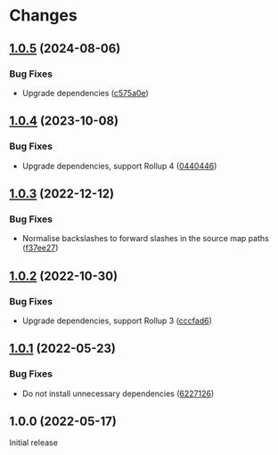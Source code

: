 # Changes

## [1.0.5](https://github.com/prantlf/rollup-sourcemap-path-transform/compare/v1.0.4...v1.0.5) (2024-08-06)

### Bug Fixes

* Upgrade dependencies ([c575a0e](https://github.com/prantlf/rollup-sourcemap-path-transform/commit/c575a0e4d3b6ae14897f34c319fa39d13c872230))

## [1.0.4](https://github.com/prantlf/rollup-sourcemap-path-transform/compare/v1.0.3...v1.0.4) (2023-10-08)

### Bug Fixes

* Upgrade dependencies, support Rollup 4 ([0440446](https://github.com/prantlf/rollup-sourcemap-path-transform/commit/0440446b9322f7f788c81c732067ac0cd13d790b))

## [1.0.3](https://github.com/prantlf/rollup-sourcemap-path-transform/compare/v1.0.2...v1.0.3) (2022-12-12)

### Bug Fixes

* Normalise backslashes to forward slashes in the source map paths ([f37ee27](https://github.com/prantlf/rollup-sourcemap-path-transform/commit/f37ee27aeae082364876d89f7cb0b5f6f1f4c02e))

## [1.0.2](https://github.com/prantlf/rollup-sourcemap-path-transform/compare/v1.0.1...v1.0.2) (2022-10-30)

### Bug Fixes

* Upgrade dependencies, support Rollup 3 ([cccfad6](https://github.com/prantlf/rollup-sourcemap-path-transform/commit/cccfad68a13e2de7d6ba16409e3f2cfe750608f6))

## [1.0.1](https://github.com/prantlf/rollup-sourcemap-path-transform/compare/v1.0.0...v1.0.1) (2022-05-23)

### Bug Fixes

* Do not install unnecessary dependencies ([6227126](https://github.com/prantlf/rollup-sourcemap-path-transform/commit/6227126ab773b4e9905e004a3aec1560ede37b1b))

## 1.0.0 (2022-05-17)

Initial release
